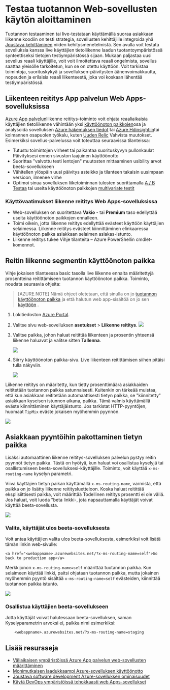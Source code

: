 <properties
    pageTitle="Testaa tuotannon Web-sovellusten käytön aloittaminen"
    description="Lisätietoja Azure palvelun Web sovellukset tuotannon (TiP)-ominaisuuden testi."
    services="app-service\web"
    documentationCenter=""
    authors="cephalin"
    manager="wpickett"
    editor=""/>

<tags
    ms.service="app-service-web"
    ms.workload="web"
    ms.tgt_pltfrm="na"
    ms.devlang="na"
    ms.topic="article"
    ms.date="01/13/2016"
    ms.author="cephalin"/>

# <a name="get-started-with-test-in-production-for-web-apps"></a>Testaa tuotannon Web-sovellusten käytön aloittaminen

Tuotannon testaaminen tai live-testataan käyttämällä suoraa asiakkaan liikenne koodiin on testi strategia, sovellusten kehittäjille integroida yhä [Joustava kehittäminen](https://en.wikipedia.org/wiki/Agile_software_development) niiden kehitysmenetelmistä. Sen avulla voit testata sovelluksia kanssa live käyttäjien tietoliikenne laadun tuotantoympäristössä synteettiseksi tietojen testiympäristössä sijaan. Mukaan paljastaa uusi sovellus reaali käyttäjille, voit voit ilmoitettava reaali ongelmista, sovellus saattaa yleisölle tarkoitetun, kun se on otettu käyttöön. Voit tarkistaa toimintoja, suorituskykyä ja sovelluksen-päivitysten äänenvoimakkuutta, nopeuden ja erilaisia reaali liikenteestä, joka voi koskaan lähentää testiympäristössä.

## <a name="traffic-routing-in-app-service-web-apps"></a>Liikenteen reititys App palvelun Web Apps-sovelluksissa

[Azure App palvelun](http://go.microsoft.com/fwlink/?LinkId=529714)liikenne reititys-toiminto voit ohjata reaaliaikaisia käyttäjien tietoliikenne vähintään yksi [käyttöönoton paikkojen](web-sites-staged-publishing.md)osa ja analysoida sovelluksen [Azure hakemuksen tiedot](/services/application-insights/) tai [Azure Hdinsightiin](/services/hdinsight/)tai kolmannen osapuolen työkalu, kuten [Uuden Relic](/marketplace/partners/newrelic/newrelic/) Vahvista muutokset. Esimerkiksi sovellus-palvelussa voit toteuttaa seuraavissa tilanteissa:

- Tutustu toimintojen virheet tai paikantaa suorituskyvyn pullonkaulat Päivityksesi ennen sivuston laajuinen käyttöönotto
- Suorittaa "valvottu testi lentojen" muutosten mittaaminen usibility arvot beeta-sovellukseen
- Vähitellen ylöspäin uusi päivitys asteikko ja tilanteen takaisin uusimpaan versioon, ilmenee virhe 
- Optimoi sinua sovelluksen liiketoiminnan tulosten suorittamalla [A / B Testaa](https://en.wikipedia.org/wiki/A/B_testing) tai useita käyttöönoton paikkojen [multivariate testit](https://en.wikipedia.org/wiki/Multivariate_testing_in_marketing)

### <a name="requirements-for-using-traffic-routing-in-web-apps"></a>Käyttövaatimukset liikenne reititys Web Apps-sovelluksissa

- Web-sovelluksen on suoritettava **Vakio** - tai **Premium** taso edellyttää useita käyttöönoton paikkojen ennalleen.
- Toimi oikein, jotta liikenne reititys edellyttää evästeet käyttöön käyttäjien selaimessa. Liikenne reititys evästeet kiinnittäminen elinkaaressa käyttöönoton paikka asiakkaan selaimen asiakas-istunto.
- Liikenne reititys tukee Vihje tilanteita – Azure PowerShellin cmdlet-komennot.

## <a name="route-traffic-segment-to-a-deployment-slot"></a>Reitin liikenne segmentin käyttöönoton paikka

Vihje jokaisen tilanteessa basic tasolla live liikenne ennalta määritettyjä prosentteina reitittämiseen tuotannon käyttöönoton paikka. Toiminto, noudata seuraavia ohjeita:

>[AZURE.NOTE] Nämä ohjeet oletetaan, että sinulla on jo [tuotannon käyttöönoton paikka](web-sites-staged-publishing.md) ja että halutun web app-sisältöä on jo sen [käyttöön](web-sites-deploy.md) .

1. Lokitiedoston [Azure Portal](https://portal.azure.com/).
2. Valitse sivu web-sovelluksen **asetukset** > **Liikenne reititys**.
  ![](./media/app-service-web-test-in-production/01-traffic-routing.png)
3. Valitse paikka, johon haluat reitittää liikenteen ja prosentin yhteensä liikenne haluavat ja valitse sitten **Tallenna**.

    ![](./media/app-service-web-test-in-production/02-select-slot.png)

4. Siirry käyttöönoton paikka-sivu. Live liikenteen reitittämisen siihen pitäisi tulla näkyviin.

    ![](./media/app-service-web-test-in-production/03-traffic-routed.png)

Liikenne reititys on määritetty, kun tietty prosenttimäärä asiakkaiden reititetään tuotannon paikka satunnaisesti. Kuitenkin on tärkeää muistaa, että kun asiakkaan reititetään automaattisesti tietyn paikka, se "kiinnitetty" asiakkaan kyseisen istunnon aikana, paikka. Tämä valmis käyttämällä eväste kiinnittäminen käyttäjäistunto. Jos tarkistat HTTP-pyyntöjen, huomaat `TipMix` eväste jokaisen myöhemmin pyynnön.

![](./media/app-service-web-test-in-production/04-tip-cookie.png)

## <a name="force-client-requests-to-a-specific-slot"></a>Asiakkaan pyyntöihin pakottaminen tietyn paikka

Lisäksi automaattinen liikenne reititys-sovelluksen palvelun pystyy reitin pyynnöt tietyn paikka. Tästä on hyötyä, kun haluat voi osallistua kyselyjä tai osallistumiseen beeta-sovelluksesi-käyttäjille. Toiminto, voit käyttää `x-ms-routing-name` kyselyn parametri.

Viiva käyttäjien tietyn paikan käyttämällä `x-ms-routing-name`, varmista, että paikka on jo lisätty liikenne reititysluetteloon. Koska haluat reitittää eksplisiittisesti paikka, voit määrittää Todellinen reititys prosentti ei ole väliä. Jos haluat, voit luoda "beta linkki-, jota napsauttamalla käyttäjät voivat käyttää beeta-sovellusta.

![](./media/app-service-web-test-in-production/06-enable-x-ms-routing-name.png)

### <a name="opt-users-out-of-beta-app"></a>Valita, käyttäjät ulos beeta-sovelluksesta

Voit antaa käyttäjien valita ulos beeta-sovelluksesta, esimerkiksi voit lisätä tämän linkin web-sivulle:

    <a href="<webappname>.azurewebsites.net/?x-ms-routing-name=self">Go back to production app</a>

Merkkijonon `x-ms-routing-name=self` määrittää tuotannon paikka. Kun selaimeen käyttää linkki, paitsi ohjataan tuotannon paikka, mutta jokainen myöhemmin pyyntö sisältää `x-ms-routing-name=self` evästeiden, kiinnittää tuotannon paikka istunto.

![](./media/app-service-web-test-in-production/05-access-production-slot.png)

### <a name="opt-users-in-to-beta-app"></a>Osallistua käyttäjien beeta-sovellukseen

Jotta käyttäjät voivat halutessaan beeta-sovelluksen, saman Kyselyparametrin arvoksi ei, paikka nimi esimerkiksi:

        <webappname>.azurewebsites.net/?x-ms-routing-name=staging

## <a name="more-resources"></a>Lisää resursseja ##

-   [Väliaikaisen ympäristöissä Azure App palvelun web-sovellusten määrittäminen](web-sites-staged-publishing.md)
-   [Monimutkaisen laadukkaampi Azure-sovelluksen käyttöönotto](app-service-deploy-complex-application-predictably.md)
-   [Joustava software development Azure-sovelluksen ominaisuudet](app-service-agile-software-development.md)
-   [Käytä DevOps ympäristöissä tehokkaasti web Apps-sovellukset](app-service-web-staged-publishing-realworld-scenarios.md)